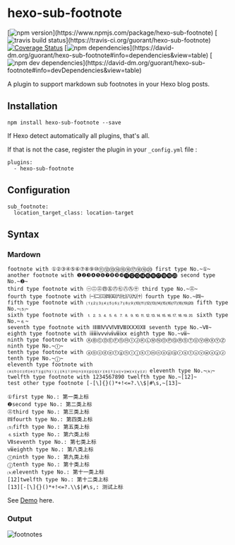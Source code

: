 # hexo-sub-footnote
[![npm version](https://img.shields.io/npm/v/hexo-sub-footnote.svg?)](https://www.npmjs.com/package/hexo-sub-footnote) [![travis build status](https://img.shields.io/travis/guorant/hexo-sub-footnote/master.svg?)](https://travis-ci.org/guorant/hexo-sub-footnote) [![Coverage Status](https://coveralls.io/repos/github/guorant/hexo-sub-footnote/badge.svg?branch=master)](https://coveralls.io/github/guorant/hexo-sub-footnote?branch=master) [![npm dependencies](https://img.shields.io/david/guorant/hexo-sub-footnote.svg?)](https://david-dm.org/guorant/hexo-sub-footnote#info=dependencies&view=table) [![npm dev dependencies](https://img.shields.io/david/dev/guorant/hexo-sub-footnote.svg?)](https://david-dm.org/guorant/hexo-sub-footnote#info=devDependencies&view=table)

A plugin to support markdown sub footnotes in your Hexo blog posts.

## Installation

```
npm install hexo-sub-footnote --save
```

If Hexo detect automatically all plugins, that's all.  

If that is not the case, register the plugin in your `_config.yml` file :
```
plugins:
  - hexo-sub-footnote
```

## Configuration

```
sub_footnote:
  location_target_class: location-target
```

## Syntax

### Mardown
```
footnote with ①②③④⑤⑥⑦⑧⑨⑩⑪⑫⑬⑭⑮⑯⑰⑱⑲⑳ first type No.~①~
another footnote with ❶❷❸❹❺❻❼❽❾❿⓫⓬⓭⓮⓯⓰⓱⓲⓳⓴ second type No.~❷~
third type footnote with ㊀㊁㊂㊃㊄㊅㊆㊇㊈㊉ third type No.~㊂~
fourth type footnote with ㈠㈡㈢㈣㈤㈥㈦㈧㈨㈩ fourth type No.~㈣~
fifth type footnote with ⑴⑵⑶⑷⑸⑹⑺⑻⑼⑽⑾⑿⒀⒁⒂⒃⒄⒅⒆⒇ fifth type No.~⑸~
sixth type footnote with ⒈⒉⒊⒋⒌⒍⒎⒏⒐⒑⒒⒓⒔⒕⒖⒗⒘⒙⒚⒛ sixth type No.~⒍~
seventh type footnote with ⅠⅡⅢⅣⅤⅥⅦⅧⅨⅩⅪⅫ seventh type No.~Ⅶ~
eighth type footnote with ⅰⅱⅲⅳⅴⅵⅶⅷⅸⅹ eighth type No.~ⅷ~
ninth type footnote with ⒶⒷⒸⒹⒺⒻⒼⒽⒾⒿⓀⓁⓂⓃⓄⓅⓆⓇⓈⓉⓊⓋⓌⓍⓎⓏ ninth type No.~Ⓘ~
tenth type footnote with ⓐⓑⓒⓓⓔⓕⓖⓗⓘⓙⓚⓛⓜⓝⓞⓟⓠⓡⓢⓣⓤⓥⓦⓧⓨⓩ tenth type No.~ⓙ~
eleventh type footnote with ⒜⒝⒞⒟⒠⒡⒢⒣⒤⒥⒦⒧⒨⒩⒪⒫⒬⒭⒮⒯⒰⒱⒲⒳⒴⒵ eleventh type No.~⒦~
twelfth type footnote with 1234567890 twelfth type No.~[12]~
test other type footnote [-[\]{}()*+!<=?.\\$|#\s,~[13]~

①first type No.: 第一类上标
❷second type No.: 第二类上标
㊂third type No.: 第三类上标
㈣fourth type No.: 第四类上标
⑸fifth type No.: 第五类上标
⒍sixth type No.: 第六类上标
Ⅶseventh type No.: 第七类上标
ⅷeighth type No.: 第八类上标
Ⓘninth type No.: 第九类上标
ⓙtenth type No.: 第十类上标
⒦eleventh type No.: 第十一类上标
[12]twelfth type No.: 第十二类上标
[13][-[\]{}()*+!<=?.\\$|#\s,: 测试上标
```

See [Demo](http://kchen.cc/2016/11/10/footnotes-in-hexo/) here.

### Output
![footnotes](http://data.kchen.cc/mac_qrsync/71e694ce6f0052b83f7af81cfa7ccc64.png-960.jpg)